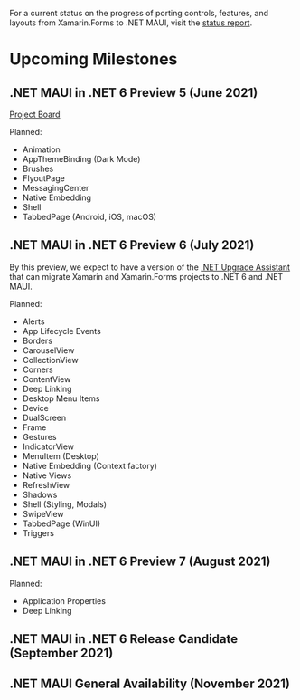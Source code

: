 For a current status on the progress of porting controls, features, and layouts from Xamarin.Forms to .NET MAUI, visit the [status report](https://github.com/dotnet/maui/wiki/status).

# Upcoming Milestones

## **.NET MAUI in .NET 6 Preview 5 (June 2021)**

[Project Board](https://github.com/dotnet/maui/projects/7)

Planned:
* Animation
* AppThemeBinding (Dark Mode)
* Brushes
* FlyoutPage
* MessagingCenter
* Native Embedding
* Shell
* TabbedPage (Android, iOS, macOS)

## **.NET MAUI in .NET 6 Preview 6 (July 2021)**

By this preview, we expect to have a version of the [.NET Upgrade Assistant](https://github.com/dotnet/upgrade-assistant) that can migrate Xamarin and Xamarin.Forms projects to .NET 6 and .NET MAUI.

Planned:
* Alerts
* App Lifecycle Events
* Borders
* CarouselView
* CollectionView
* Corners
* ContentView
* Deep Linking
* Desktop Menu Items
* Device
* DualScreen
* Frame
* Gestures
* IndicatorView
* MenuItem (Desktop)
* Native Embedding (Context factory)
* Native Views
* RefreshView
* Shadows
* Shell (Styling, Modals)
* SwipeView
* TabbedPage (WinUI)
* Triggers

## **.NET MAUI in .NET 6 Preview 7 (August 2021)**

Planned:
* Application Properties
* Deep Linking

## **.NET MAUI in .NET 6 Release Candidate (September 2021)**

## **.NET MAUI General Availability (November 2021)**

